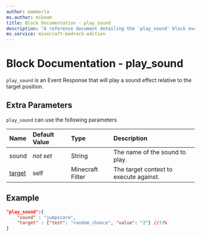 ```yaml
---
author: mammerla
ms.author: mikeam
title: Block Documentation - play_sound
description: "A reference document detailing the 'play_sound' block event response"
ms.service: minecraft-bedrock-edition
---
```


# Block Documentation - play_sound

`play_sound` is an Event Response that will play a sound effect relative to the target position.

## Extra Parameters

`play_sound` can use the following parameters

|Name |Default Value  |Type  |Description  |
|:----------|:----------|:----------|:----------|
|sound|*not set* | String|  The name of the sound to play. |
|[target](../../../EntityReference/Examples/FilterList.md)| self| Minecraft Filter|  The target context to execute against. |

## Example

```json
"play_sound":{
    "sound" : "jumpscare",
    "target" : {"test": "random_chance", "value": "2"} //33%
}
```
